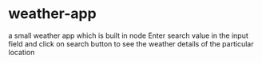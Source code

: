 # weather-app
a small weather app which is built in node
Enter search value in the input field and click on search button to see the weather details of the particular location
